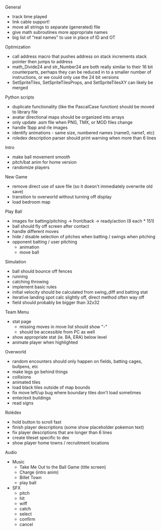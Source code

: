General

- track time played
- link cable support!
- move all strings to separate (generated) file
- give math subroutines more appropriate names
- big list of "real names" to use in place of ID and OT

Optimization

- call address macro that pushes address on stack increments stack pointer then jumps to address
- math_Divide24 and str_Number24 are both really similar to their 16 bit counterparts, perhaps they can be reduced in to a smaller number of instructions, or we could only use the 24 bit versions
- SetSpriteTiles, SetSpriteTilesProps, and SetSpriteTilesXY can likely be merged

Python scripts

- duplicate functionality (like the PascalCase function) should be moved to library file
- avatar directional maps should be organized into arrays
- only update .asm file when PNG, TMX, or MOD files change
- handle 1bpp and rle images
- identify animations - same size, numbered names (name0, name1, etc)
- roledex description parser should print warning when more than 6 lines

Intro

- make ball movement smooth
- pitch/bat anim for home version
- randomize players

New Game

- remove direct use of save file (so it doesn't immediately overwrite old save)
- transition to overworld without turning off display
- load bedroom map

Play Ball

- images for batting/pitching -> front/back -> ready/action (8 each * 151)
- ball should fly off screen after contact
- handle different moves
- hide / disable selection of pitches when batting / swings when pitching
- opponent batting / user pitching
    - animation
    - move ball

Simulation

- ball should bounce off fences
- running
- catching throwing
- implement basic rules
- initial velocity should be calculated from swing_diff and batting stat
- iterative landing spot calc slightly off, direct method often way off
- field should probably be bigger than 32x32

Team Menu

- stat page
  - missing moves in move list should show "-"
  - should be accessible from PC as well
- show appropriate stat (ie. BA, ERA) below level
- animate player when highlighted

Overworld

- random encounters should only happen on fields, batting cages, bullpens, etc
- make legs go behind things
- collisions
- animated tiles
- load black tiles outside of map bounds
- fix move left/up bug where boundary tiles don't load sometimes
- enter/exit buildings
- read signs

Rolédex

- hold button to scroll fast
- finish player descriptions (some show placeholder pokemon text)
- fix player descriptions that are longer than 6 lines
- create tileset specific to dex
- show player home towns / recruitment locations
  
Audio

- Music
  - Take Me Out to the Ball Game (title screen)
  - Charge (intro anim)
  - Billet Town
  - play ball
- SFX
  - pitch
  - hit
  - wiff
  - catch
  - select
  - confirm
  - cancel
